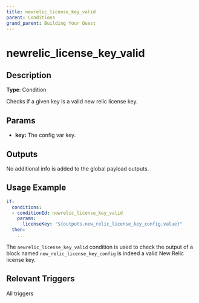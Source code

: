```yaml
---
title: newrelic_license_key_valid
parent: Conditions
grand_parent: Building Your Quest
---
```


# newrelic_license_key_valid

## Description

**Type**: Condition

Checks if a given key is a valid new relic license key.

## Params

- **key:** The config var key.

## Outputs

No additional info is added to the global payload outputs.

## Usage Example

```yaml
if:
  conditions:
  - conditionId: newrelic_license_key_valid
    params:
      licenseKey: "${outputs.new_relic_license_key_config.value}"
  then:
    ...
```

The `newrelic_license_key_valid` condition is used to check the output of a block named `new_relic_license_key_config` is indeed a valid New Relic license key.

## Relevant Triggers

All triggers